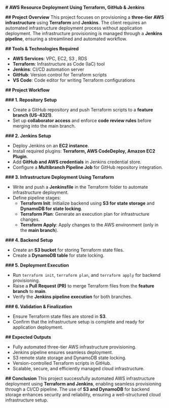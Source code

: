 **# AWS Resource Deployment Using Terraform, GitHub & Jenkins**

**## Project Overview**
This project focuses on provisioning a **three-tier AWS infrastructure** using **Terraform** and **Jenkins**. The client requires an automated infrastructure deployment process without application deployment. The infrastructure provisioning is managed through a **Jenkins pipeline**, ensuring a streamlined and automated workflow.

**## Tools & Technologies Required**
- **AWS Services**: VPC, EC2, S3 , RDS
- **Terraform**: Infrastructure as Code (IaC) tool  
- **Jenkins**: CI/CD automation server  
- **GitHub**: Version control for Terraform scripts  
- **VS Code**: Code editor for writing Terraform configurations  

**## Project Workflow**

**### 1. Repository Setup**
- Create a GitHub repository and push Terraform scripts to a **feature branch (US-4321)**.
- Set up **collaborator access** and enforce **code review rules** before merging into the main branch.

**### 2. Jenkins Setup**
- Deploy Jenkins on an **EC2 instance**.
- Install required plugins: **Terraform, AWS CodeDeploy, Amazon EC2 Plugin**.
- Add **GitHub and AWS credentials** in Jenkins credential store.
- Configure a **Multibranch Pipeline Job** for GitHub repository integration.

**### 3. Infrastructure Deployment Using Terraform**
- Write and push a **Jenkinsfile** in the Terraform folder to automate infrastructure deployment.
- Define pipeline stages:
  - **Terraform Init**: Initialize backend using **S3 for state storage** and **DynamoDB for state locking**.
  - **Terraform Plan**: Generate an execution plan for infrastructure changes.
  - **Terraform Apply**: Apply changes to the AWS environment (only in the **main branch**).

**### 4. Backend Setup**
- Create an **S3 bucket** for storing Terraform state files.
- Create a **DynamoDB table** for state locking.

**### 5. Deployment Execution**
- Run `terraform init`, `terraform plan`, and `terraform apply` for backend provisioning.
- Raise a **Pull Request (PR)** to merge Terraform files from the **feature branch** to **main**.
- Verify the **Jenkins pipeline execution** for both branches.

**### 6. Validation & Finalization**
- Ensure Terraform state files are stored in **S3**.
- Confirm that the infrastructure setup is complete and ready for application deployment.

**## Expected Outputs**
* Fully automated three-tier AWS infrastructure provisioning.  
* Jenkins pipeline ensures seamless deployment.  
* S3 remote state storage and DynamoDB state locking.  
* Version-controlled Terraform scripts in GitHub.  
* Scalable, secure, and efficiently managed cloud infrastructure.  

**## Conclusion**
This project successfully automated AWS infrastructure deployment using **Terraform and Jenkins**, enabling seamless provisioning through a CI/CD pipeline. The use of **S3 and DynamoDB** for backend storage enhances security and reliability, ensuring a well-structured cloud infrastructure setup.

